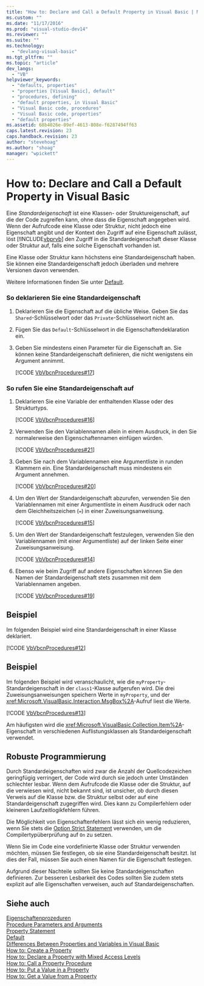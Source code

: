 ```yaml
---
title: "How to: Declare and Call a Default Property in Visual Basic | Microsoft Docs"
ms.custom: ""
ms.date: "11/17/2016"
ms.prod: "visual-studio-dev14"
ms.reviewer: ""
ms.suite: ""
ms.technology: 
  - "devlang-visual-basic"
ms.tgt_pltfrm: ""
ms.topic: "article"
dev_langs: 
  - "VB"
helpviewer_keywords: 
  - "defaults, properties"
  - "properties [Visual Basic], default"
  - "procedures, defining"
  - "default properties, in Visual Basic"
  - "Visual Basic code, procedures"
  - "Visual Basic code, properties"
  - "default properties"
ms.assetid: 68b4026e-09ef-4613-808e-f6287494ff63
caps.latest.revision: 23
caps.handback.revision: 23
author: "stevehoag"
ms.author: "shoag"
manager: "wpickett"
---
```

# How to: Declare and Call a Default Property in Visual Basic
Eine *Standardeigenschaft* ist eine Klassen\- oder Struktureigenschaft, auf die der Code zugreifen kann, ohne dass die Eigenschaft angegeben wird.  Wenn der Aufrufcode eine Klasse oder Struktur, nicht jedoch eine Eigenschaft angibt und der Kontext den Zugriff auf eine Eigenschaft zulässt, löst [!INCLUDE[vbprvb](../../../../csharp/programming-guide/concepts/linq/includes/vbprvb_md.md)] den Zugriff in die Standardeigenschaft dieser Klasse oder Struktur auf, falls eine solche Eigenschaft vorhanden ist.  
  
 Eine Klasse oder Struktur kann höchstens eine Standardeigenschaft haben.  Sie können eine Standardeigenschaft jedoch überladen und mehrere Versionen davon verwenden.  
  
 Weitere Informationen finden Sie unter [Default](../../../../visual-basic/language-reference/modifiers/default.md).  
  
### So deklarieren Sie eine Standardeigenschaft  
  
1.  Deklarieren Sie die Eigenschaft auf die übliche Weise.  Geben Sie das `Shared`\-Schlüsselwort oder das `Private`\-Schlüsselwort nicht an.  
  
2.  Fügen Sie das `Default`\-Schlüsselwort in die Eigenschaftendeklaration ein.  
  
3.  Geben Sie mindestens einen Parameter für die Eigenschaft an.  Sie können keine Standardeigenschaft definieren, die nicht wenigstens ein Argument annimmt.  
  
     [!CODE [VbVbcnProcedures#17](../CodeSnippet/VS_Snippets_VBCSharp/VbVbcnProcedures#17)]  
  
### So rufen Sie eine Standardeigenschaft auf  
  
1.  Deklarieren Sie eine Variable der enthaltenden Klasse oder des Strukturtyps.  
  
     [!CODE [VbVbcnProcedures#16](../CodeSnippet/VS_Snippets_VBCSharp/VbVbcnProcedures#16)]  
  
2.  Verwenden Sie den Variablennamen allein in einem Ausdruck, in den Sie normalerweise den Eigenschaftennamen einfügen würden.  
  
     [!CODE [VbVbcnProcedures#21](../CodeSnippet/VS_Snippets_VBCSharp/VbVbcnProcedures#21)]  
  
3.  Geben Sie nach dem Variablennamen eine Argumentliste in runden Klammern ein.  Eine Standardeigenschaft muss mindestens ein Argument annehmen.  
  
     [!CODE [VbVbcnProcedures#20](../CodeSnippet/VS_Snippets_VBCSharp/VbVbcnProcedures#20)]  
  
4.  Um den Wert der Standardeigenschaft abzurufen, verwenden Sie den Variablennamen mit einer Argumentliste in einem Ausdruck oder nach dem Gleichheitszeichen \(`=`\) in einer Zuweisungsanweisung.  
  
     [!CODE [VbVbcnProcedures#15](../CodeSnippet/VS_Snippets_VBCSharp/VbVbcnProcedures#15)]  
  
5.  Um den Wert der Standardeigenschaft festzulegen, verwenden Sie den Variablennamen \(mit einer Argumentliste\) auf der linken Seite einer Zuweisungsanweisung.  
  
     [!CODE [VbVbcnProcedures#14](../CodeSnippet/VS_Snippets_VBCSharp/VbVbcnProcedures#14)]  
  
6.  Ebenso wie beim Zugriff auf andere Eigenschaften können Sie den Namen der Standardeigenschaft stets zusammen mit dem Variablennamen angeben.  
  
     [!CODE [VbVbcnProcedures#19](../CodeSnippet/VS_Snippets_VBCSharp/VbVbcnProcedures#19)]  
  
## Beispiel  
 Im folgenden Beispiel wird eine Standardeigenschaft in einer Klasse deklariert.  
  
 [!CODE [VbVbcnProcedures#12](../CodeSnippet/VS_Snippets_VBCSharp/VbVbcnProcedures#12)]  
  
## Beispiel  
 Im folgenden Beispiel wird veranschaulicht, wie die `myProperty`\-Standardeigenschaft in der `class1`\-Klasse aufgerufen wird.  Die drei Zuweisungsanweisungen speichern Werte in `myProperty`, und der <xref:Microsoft.VisualBasic.Interaction.MsgBox%2A>\-Aufruf liest die Werte.  
  
 [!CODE [VbVbcnProcedures#13](../CodeSnippet/VS_Snippets_VBCSharp/VbVbcnProcedures#13)]  
  
 Am häufigsten wird die <xref:Microsoft.VisualBasic.Collection.Item%2A>\-Eigenschaft in verschiedenen Auflistungsklassen als Standardeigenschaft verwendet.  
  
## Robuste Programmierung  
 Durch Standardeigenschaften wird zwar die Anzahl der Quellcodezeichen geringfügig verringert, der Code wird durch sie jedoch unter Umständen schlechter lesbar.  Wenn dem Aufrufcode die Klasse oder die Struktur, auf die verwiesen wird, nicht bekannt sind, ist unsicher, ob durch diesen Verweis auf die Klasse bzw. die Struktur selbst oder auf eine Standardeigenschaft zugegriffen wird.  Dies kann zu Compilerfehlern oder kleineren Laufzeitlogikfehlern führen.  
  
 Die Möglichkeit von Eigenschaftenfehlern lässt sich ein wenig reduzieren, wenn Sie stets die [Option Strict Statement](../../../../visual-basic/language-reference/statements/option-strict-statement.md) verwenden, um die Compilertypüberprüfung auf `On` zu setzen.  
  
 Wenn Sie im Code eine vordefinierte Klasse oder Struktur verwenden möchten, müssen Sie festlegen, ob sie eine Standardeigenschaft besitzt. Ist dies der Fall, müssen Sie auch einen Namen für die Eigenschaft festlegen.  
  
 Aufgrund dieser Nachteile sollten Sie keine Standardeigenschaften definieren.  Zur besseren Lesbarkeit des Codes sollten Sie zudem stets explizit auf alle Eigenschaften verweisen, auch auf Standardeigenschaften.  
  
## Siehe auch  
 [Eigenschaftenprozeduren](../../../../visual-basic/programming-guide/language-features/procedures/property-procedures.md)   
 [Procedure Parameters and Arguments](../../../../visual-basic/programming-guide/language-features/procedures/procedure-parameters-and-arguments.md)   
 [Property Statement](../../../../visual-basic/language-reference/statements/property-statement.md)   
 [Default](../../../../visual-basic/language-reference/modifiers/default.md)   
 [Differences Between Properties and Variables in Visual Basic](../../../../visual-basic/programming-guide/language-features/procedures/differences-between-properties-and-variables.md)   
 [How to: Create a Property](../../../../visual-basic/programming-guide/language-features/procedures/how-to-create-a-property.md)   
 [How to: Declare a Property with Mixed Access Levels](../../../../visual-basic/programming-guide/language-features/procedures/how-to-declare-a-property-with-mixed-access-levels.md)   
 [How to: Call a Property Procedure](../../../../visual-basic/programming-guide/language-features/procedures/how-to-call-a-property-procedure.md)   
 [How to: Put a Value in a Property](../../../../visual-basic/programming-guide/language-features/procedures/how-to-put-a-value-in-a-property.md)   
 [How to: Get a Value from a Property](../../../../visual-basic/programming-guide/language-features/procedures/how-to-get-a-value-from-a-property.md)